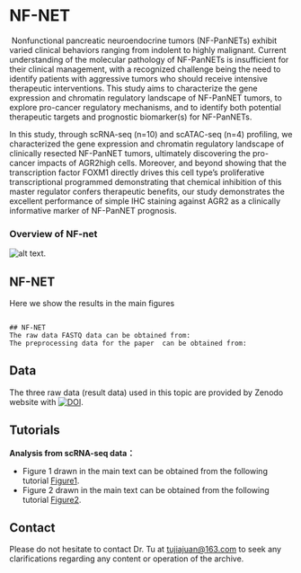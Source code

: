# NF-NET
 Nonfunctional pancreatic neuroendocrine tumors (NF-PanNETs) exhibit varied clinical behaviors ranging from indolent to highly malignant. Current understanding of the molecular pathology of NF-PanNETs is insufficient for their clinical management, with a recognized challenge being the need to identify patients with aggressive tumors who should receive intensive therapeutic interventions. This study aims to characterize the gene expression and chromatin regulatory landscape of NF-PanNET tumors, to explore pro-cancer regulatory mechanisms, and to identify both potential therapeutic targets and prognostic biomarker(s) for NF-PanNETs.

In this study, through scRNA-seq (n=10) and scATAC-seq (n=4) profiling, we characterized the gene expression and chromatin regulatory landscape of clinically resected NF-PanNET tumors, ultimately discovering the pro-cancer impacts of AGR2high cells. Moreover, and beyond showing that the transcription factor FOXM1 directly drives this cell type’s proliferative transcriptional programmed demonstrating that chemical inhibition of this master regulator confers therapeutic benefits, our study demonstrates the excellent performance of simple IHC staining against AGR2 as a clinically informative marker of NF-PanNET prognosis.

### Overview of NF-net
![alt
text](https://github.com/TJJjiajuan/NF-NET/blob/main/Doc/Main.png?raw=true).


## NF-NET
Here we show the results in the main figures
```

## NF-NET
The raw data FASTQ data can be obtained from:
The preprocessing data for the paper  can be obtained from:
```

##  Data
The three raw data (result data) used in this topic are provided by Zenodo website with [![DOI](https://zenodo.org/badge/DOI/10.5281/zenodo.12539609.svg)](https://doi.org/10.5281/zenodo.12539609).

## Tutorials
**Analysis from scRNA-seq data：**
- Figure 1 drawn in the main text can be obtained from the following tutorial [Figure1](https://htmlpreview.github.io/?https://github.com/TJJjiajuan/NF-NET/blob/main/Tutorials/NFPanNET_scRNAseq_Figure1.html).
- Figure 2 drawn in the main text can be obtained from the following tutorial [Figure2](https://htmlpreview.github.io/?https://github.com/TJJjiajuan/NF-NET/blob/main/Tutorials/NFPanNET_scRNAseq_Figure2.html).




## Contact
Please do not hesitate to contact Dr. Tu at tujiajuan@163.com to seek any clarifications regarding any content or operation of the archive.


